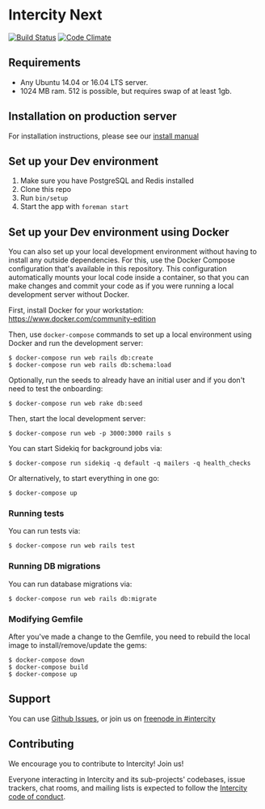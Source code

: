 # Intercity Next

[![Build Status](https://semaphoreci.com/api/v1/projects/454e65b7-3f98-4c08-8ddb-7fea8ffa5227/628590/shields_badge.svg)](https://semaphoreci.com/jvanbaarsen/intercity-next)
[![Code Climate](https://codeclimate.com/github/intercity/intercity-next/badges/gpa.svg)](https://codeclimate.com/github/intercity/intercity-next)

## Requirements

* Any Ubuntu 14.04 or 16.04 LTS server.
* 1024 MB ram. 512 is possible, but requires swap of at least 1gb.

## Installation on production server

For installation instructions, please see our [install manual][install]

## Set up your Dev environment

1. Make sure you have PostgreSQL and Redis installed
2. Clone this repo
3. Run `bin/setup`
4. Start the app with `foreman start`

## Set up your Dev environment using Docker

You can also set up your local development environment without having to install
any outside dependencies. For this, use the Docker Compose configuration that's
available in this repository. This configuration automatically mounts your
local code inside a container, so that you can make changes and commit your
code as if you were running a local development server without Docker.

First, install Docker for your workstation: https://www.docker.com/community-edition

Then, use `docker-compose` commands to set up a local environment using Docker
and run the development server:

```
$ docker-compose run web rails db:create
$ docker-compose run web rails db:schema:load
```

Optionally, run the seeds to already have an initial user and if you don't
need to test the onboarding:

```
$ docker-compose run web rake db:seed
```

Then, start the local development server:

```
$ docker-compose run web -p 3000:3000 rails s
```

You can start Sidekiq for background jobs via:

```
$ docker-compose run sidekiq -q default -q mailers -q health_checks
```

Or alternatively, to start everything in one go:

```
$ docker-compose up
```

### Running tests

You can run tests via:

```
$ docker-compose run web rails test
```

### Running DB migrations

You can run database migrations via:

```
$ docker-compose run web rails db:migrate
```

### Modifying Gemfile

After you've made a change to the Gemfile, you need to rebuild the local
image to install/remove/update the gems:

```
$ docker-compose down
$ docker-compose build
$ docker-compose up
```

## Support

You can use [Github Issues][gh-issues], or join us on [freenode in #intercity][irc]

## Contributing

We encourage you to contribute to Intercity! Join us!

Everyone interacting in Intercity and its sub-projects' codebases, issue trackers,
chat rooms, and mailing lists is expected to follow the [Intercity code of conduct][coc].

[coc]: https://github.com/intercity/intercity-next/blob/master/CODE_OF_CONDUCT.md
[gh-issues]: https://github.com/intercity/intercity-next/issues
[irc]: https://webchat.freenode.net/?channels=#intercity
[install]: doc/installation.md
